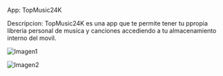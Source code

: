 App: TopMusic24K

Descripcion: TopMusic24K es una app que te permite tener tu ppropia libreria personal de musica y canciones accediendo a tu almacenamiento interno del movil.

![Imagen1](https://github.com/DanielMonreal/EasyTutoMusicApp/assets/144512649/1456e4ac-6745-4bfe-b4b3-9a7daa29d5f8)

![Imagen2](https://github.com/DanielMonreal/EasyTutoMusicApp/assets/144512649/59155b71-bb95-428e-8211-828e0d36503c)

